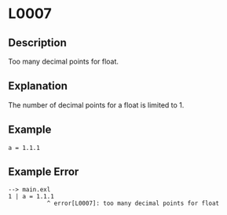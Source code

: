<!-- Part of the Exeme Project, under the MIT license. See '/LICENSE' for license information. SPDX-License-Identifier: MIT License. -->

# L0007

## Description

Too many decimal points for float.

## Explanation

The number of decimal points for a float is limited to 1.

## Example

```
a = 1.1.1
```

## Example Error

```
--> main.exl
1 | a = 1.1.1
           ^ error[L0007]: too many decimal points for float
```
